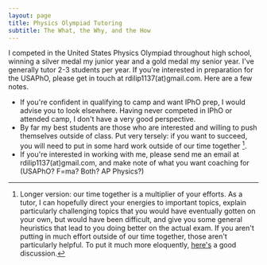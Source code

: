 ```yaml
---
layout: page
title: Physics Olympiad Tutoring
subtitle: The What, the Why, and the How
---
```


I competed in the United States Physics Olympiad throughout high school, winning a silver medal my junior year and a gold medal my senior year. I've generally tutor 2-3 students per year. If you're interested in preparation for the USAPhO, please get in touch at rdilip1137(at)gmail.com. Here are a few notes.

- If you're confident in qualifying to camp and want IPhO prep, I would advise you to look elsewhere. Having never competed in IPhO or attended camp, I don't have a very good perspective.
- By far my best students are those who are interested and willing to push themselves outside of class. Put very tersely: if you want to succeed, you will need to put in some hard work outside of our time together [^1].
- If you're interested in working with me, please send me an email at rdilip1137(at)gmail.com, and make note of what you want coaching for (USAPhO? F=ma? Both? AP Physics?)

[^1]: Longer version: our time together is a multiplier of your efforts. As a tutor, I can hopefully direct your energies to important topics, explain particularly challenging topics that you would have eventually gotten on your own, but would have been difficult, and give you some general heuristics that lead to you doing better on the actual exam. If you aren't putting in much effort outside of our time together, those aren't particularly helpful. To put it much more eloquently, [here's](https://usamo.wordpress.com/2016/02/07/stop-paying-me-per-hour/) a good discussion.



